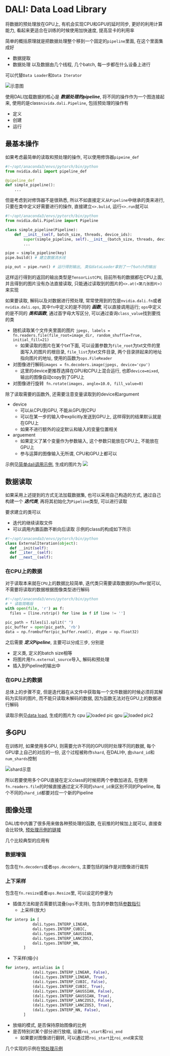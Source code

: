 # DALI: Data Load Library 

将数据的预处理放在GPU上, 有机会实现CPU和GPU的延时同步, 更好的利用计算能力, 看起来更适合在训练的时候使用加快速度, 提高显卡的利用率

简单的概括原理就是把数据处理整个移到一个固定的`pipeline`里面, 在这个里面集成好
* 数据提取
* 数据处理
以及数据由几个线程, 几个batch, 每一步都在什么设备上进行

可以代替`Data Loader`和`Data Iterator`

![示意图](https://docs.nvidia.com/deeplearning/dali/user-guide/docs/_images/dali.png)

使用DALI加载数据的核心是 ***数据处理的pipeline***, 将不同的操作作为一个图连接起来, 使用的是class`nivida.dali.Pipeline`, 包括预处理的操作有
* 定义
* 创建
* 运行

## 最基本操作

如果考虑最简单的读取和预处理的操作, 可以使用修饰器`pipeine_def`

```python
#!~/opt/anaconda3/envs/pytorch/bin/python
from nvidia.dali import pipeline_def

@pipeline_def
def simple_pipeline():
    ...
```
但是考虑到对修饰器不是很熟悉, 所以不如直接定义从`Pipeline`中继承的类来进行, 只要在类中定义好需要进行的操作, 直接建立`<>.bulid`, 运行`<>.run`就可以

```python
#!~/opt/anaconda3/envs/pytorch/bin/python
from nvidia.dali.Pipeline import Pipeline

class simple_pipeline(Pipeline):
    def __init__(self, batch_size, threads, device_ids):
        super(simple_pipeline, self).__init__(batch_size, threads, device_ids, seed=1234)
        ...

pipe = simple_pipeline(key)
pipe.build() # 建立数据流水线

pip_out = pipe.run() # 运行得到输出, 类似dataLoader拿到了一个batch的输出
```

这样运行得到的返回的输出类型是`TensorListCPU`, 目前所有的数据都在CPU上面, 并且得到的图片没有办法直接读取, 只能通过读取到的图片的`<>.at(<第几张图片>)`来实现

如果要读取, 解码以及对数据进行预处理, 常常使用到的包是`nvidia.dali.fn`或者`nvidia.dali.ops`, 其中`fn`中定义的是不同的 ***函数***, 可以直接调用运行; `ops`中定义的是不同的 ***类和函数***, 通过首字母大写区分, 可以通过查询`class_value`找到要找的类

* 随机读取某个文件夹里面的图片 `jpegs, labels = fn.readers.file(file_root=image_dir, random_shuffle=True, initial_fill=21)`
  * 如果读取的图片在某个txt下面, 可以设置参数为`file_root`为txt文件的里面写入的图片的根目录, `file_list`为txt文件目录, 两个目录拼起来的地址指向图片的地址, 使用的函数为`ops.FileReader`
* 对图像进行解码`images = fn.decoders.image(jpegs, device='cpu')`
  * 这里的device更推荐选择在GPU和CPU上混合运行, 也即`device=mixed`, 输出的图像自动copy到了GPU上
* 对图像进行旋转` fn.rotate(images, angle=10.0, fill_value=0)`

除了读取需要的函数外, 还需要注意变量读取到的device和argument
* device
  * 可以从CPU到GPU, 不能从GPU到CPU
  * 可以在某一步的输入中explicitly发送到GPU上, 这样得到的结果默认就是在GPU上
  * 如果不进行额外的设定默认和输入的变量位置相关
* arguement
  * 如果定义了某个变量作为参数输入, 这个参数只能放在CPU上, 不能放在GPU上
  * 参与运算的图像输入无所谓, CPU和GPU上都可以

示例见[简单dali调用示例](simple_example.py), 生成的图片为
![](result/image/simple_example.png)

## 数据读取

如果采用上述提到的方式无法加载数据集, 也可以采用自己构造的方式, 通过自己构建一个 ***迭代类***, 再将其初始化为`Pipeline`类型, 可以进行读取

要求建立的类可以
* 迭代的继续读取文件
* 可以调用内置函数不断向后读取
示例的class的构成如下所示
```python
#!~/opt/anaconda3/envs/pytorch/bin/python
class ExternalIteration(object):
  def __init(self):
  def __iter__(self):
  def __next__(self):
```

### 在CPU上的数据
对于读取本来就在`CPU`上的数据比较简单, 迭代类只需要读取数据的buffer就可以, 不需要将读取的数据根据图像类型进行解码

```python
#!~/opt/anaconda3/envs/pytorch/bin/python
# * 读取简略版
with open(file, 'r') as f:
  files = [line.rstrip() for line in f if line != '']

pic_path = files[i].split(" ")
pic_buffer = open(pic_path, 'rb')
data = np.frombuffer(pic_buffer.read(), dtype = np.float32)
```

之后需要 ***定义Pipeline***, 主要可以分成三步, 分别是
* 定义类, 定义的batch size相等
* 将图片用`fn.external_source`导入, 解码和预处理
* 插入到Pipeline的输出中

### 在GPU上的数据

总体上的步骤不变, 但是迭代器在从文件中获取每一个文件数据的时候必须将其解码为实际的图片, 而不能只读取未解码的数据, 因为函数无法对在GPU上的数据进行解码

读取示例见[data load](dataloader.py), 生成的图片为
cpu
![loaded pic](result/image/load_cpu.png)
gpu
![loaded pic2](result/image/load_gpu.png)

## 多GPU

在训练时, 如果使用多GPU, 则需要允许不同的GPU同时处理不同的数据, 每个GPU拿上自己的对应的一份, 这个过程被称作`shard`, 在DALI中, 由`shard_id`和`num_shards`控制

![shard示意](https://docs.nvidia.com/deeplearning/dali/user-guide/docs/_images/sharding.png)

所以若要使用多个GPU直接在定义class的时候把两个参数加进去, 在使用`fn.readers.file`的时候直接通过定义不同的`shard_id`来区别不同的Pipeline, 每个不同的`shard_id`都要对应一个新的Pipeline

## 图像处理

DALI库中内置了很多用来做各种预处理的函数, 在前推的时候加上就可以, 直接查会比较快, [预处理示例的链接](https://docs.nvidia.com/deeplearning/dali/user-guide/docs/examples/image_processing/augmentation_gallery.html)

几个比较典型的应用有

### 数据增强

包含在`fn.decoders`或者`ops.decoders`, 主要包括的操作是对图像进行裁剪
### 上下采样

包含在`fn.resize`或者`ops.Resize`里, 可以设定的参量为
* 插值方法和是否需要抗混叠(`ops`不支持), 
包含的参数包括[参数指引](https://docs.nvidia.com/deeplearning/dali/user-guide/docs/examples/image_processing/interp_types.html#Downscaling)
  * 上采样(放大)
```Python
for interp in [
            dali.types.INTERP_LINEAR,
            dali.types.INTERP_CUBIC,
            dali.types.INTERP_GAUSSIAN,
            dali.types.INTERP_LANCZOS3,
            dali.types.INTERP_NN,
        ]
```
  * 下采样(缩小)
```Python
for interp, antialias in [
            (dali.types.INTERP_LINEAR, False),
            (dali.types.INTERP_LINEAR, True),
            (dali.types.INTERP_CUBIC, False),
            (dali.types.INTERP_CUBIC, True),
            (dali.types.INTERP_GAUSSIAN, False),
            (dali.types.INTERP_GAUSSIAN, True),
            (dali.types.INTERP_LANCZOS3, False),
            (dali.types.INTERP_LANCZOS3, True),
            (dali.types.INTERP_NN, False),
        ]
```

* 放缩的模式, 是否保持原始图像的比例
* 是否特别对某个部分进行放缩, 设置`roi_start`和`roi_end`
  * 如果要对图像进行翻转, 可以通过把`roi_start`比`roi_end`来实现

几个实现的示例在[预处理示例](process.py)